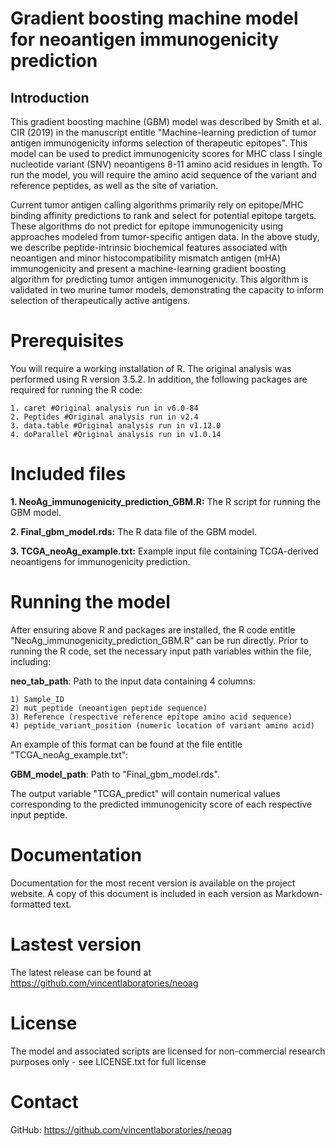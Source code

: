 # Gradient boosting machine model for neoantigen immunogenicity prediction

## Introduction
This gradient boosting machine (GBM) model was described by Smith et al. CIR (2019) in the manuscript entitle "Machine-learning prediction of tumor antigen immunogenicity informs selection of therapeutic epitopes".  This model can be used to predict immunogenicity scores for MHC class I single nucleotide variant (SNV) neoantigens 8-11 amino acid residues in length.  To run the model, you will require the amino acid sequence of the variant and reference peptides, as well as the site of variation.

Current tumor antigen calling algorithms primarily rely on epitope/MHC binding affinity predictions to rank and select for potential epitope targets.  These algorithms do not predict for epitope immunogenicity using approaches modeled from tumor-specific antigen data.  In the above study, we describe peptide-intrinsic biochemical features associated with neoantigen and minor histocompatibility mismatch antigen (mHA) immunogenicity and present a machine-learning gradient boosting algorithm for predicting tumor antigen immunogenicity.  This algorithm is validated in two murine tumor models, demonstrating the capacity to inform selection of therapeutically active antigens.

# Prerequisites
You will require a working installation of R.  The original analysis was performed using R version 3.5.2.  In addition, the following packages are required for running the R code:

    1. caret #Original analysis run in v6.0-84
    2. Peptides #Original analysis run in v2.4
    3. data.table #Original analysis run in v1.12.0
    4. doParallel #Original analysis run in v1.0.14

# Included files
**1. NeoAg_immunogenicity_prediction_GBM.R:** The R script for running the GBM model.

**2. Final_gbm_model.rds:** The R data file of the GBM model.

**3. TCGA_neoAg_example.txt:** Example input file containing TCGA-derived neoantigens for immunogenicity prediction.
    
# Running the model
After ensuring above R and packages are installed, the R code entitle "NeoAg_immunogenicity_prediction_GBM.R" can be run directly.  Prior to running the R code, set the necessary input path variables within the file, including:

  **neo_tab_path**: Path to the input data containing 4 columns:
  
  	1) Sample_ID
	2) mut_peptide (neoantigen peptide sequence)
	3) Reference (respective reference epitope amino acid sequence)
	4) peptide_variant_position (numeric location of variant amino acid)
An example of this format can be found at the file entitle "TCGA_neoAg_example.txt": 

  **GBM_model_path**: Path to "Final_gbm_model.rds".
  
The output variable "TCGA_predict" will contain numerical values corresponding to the predicted immunogenicity score of each respective input peptide.
 
# Documentation
Documentation for the most recent version is available on the project website. A copy of this document is included in each version as Markdown-formatted text.
  
# Lastest version
The latest release can be found at https://github.com/vincentlaboratories/neoag

# License
The model and associated scripts are licensed for non-commercial research purposes only - see LICENSE.txt for full license

# Contact
GitHub: https://github.com/vincentlaboratories/neoag


